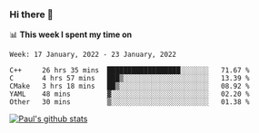 ### Hi there 👋

📊 **This week I spent my time on**
<!--START_SECTION:waka-->
```text
Week: 17 January, 2022 - 23 January, 2022

C++     26 hrs 35 mins  ██████████████████░░░░░░░   71.67 % 
C       4 hrs 57 mins   ███▒░░░░░░░░░░░░░░░░░░░░░   13.39 % 
CMake   3 hrs 18 mins   ██▒░░░░░░░░░░░░░░░░░░░░░░   08.92 % 
YAML    48 mins         ▓░░░░░░░░░░░░░░░░░░░░░░░░   02.20 % 
Other   30 mins         ▒░░░░░░░░░░░░░░░░░░░░░░░░   01.38 % 
```
<!--END_SECTION:waka-->


[![Paul's github stats](https://github-readme-stats.vercel.app/api?username=mickeyouyou&theme=dracula&show_icons=true)](https://github.com/anuraghazra/github-readme-stats)
